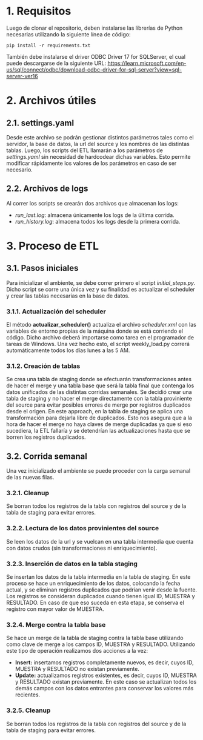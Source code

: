 # 1. Requisitos
Luego de clonar el repositorio, deben instalarse las librerías de Python necesarias utilizando la siguiente línea de código:
```
pip install -r requirements.txt
```
También debe instalarse el driver ODBC Driver 17 for SQLServer, el cual puede descargarse de la siguiente URL:
<https://learn.microsoft.com/en-us/sql/connect/odbc/download-odbc-driver-for-sql-server?view=sql-server-ver16>

# 2. Archivos útiles 
## 2.1. settings.yaml
Desde este archivo se podrán gestionar distintos parámetros tales como el servidor, la base de datos, la url del source y los nombres de las distintas tablas. Luego, los scripts del ETL llamarán a los parámetros de *settings.yaml* sin necesidad de hardcodear dichas variables. Esto permite modificar rápidamente los valores de los parámetros en caso de ser necesario.

## 2.2. Archivos de logs
Al correr los scripts se crearán dos archivos que almacenan los logs:
* *run_last.log*: almacena únicamente los logs de la última corrida.
* *run_history.log*: almacena todos los logs desde la primera corrida.

# 3. Proceso de ETL
## 3.1. Pasos iniciales
Para inicializar el ambiente, se debe correr primero el script *initial_steps.py*. Dicho script se corre una única vez y su finalidad es actualizar el scheduler y crear las tablas necesarias en la base de datos.

### 3.1.1. Actualización del scheduler
El método **actualizar_scheduler()** actualiza el archivo *scheduler.xml* con las variables de entorno propias de la máquina donde se está corriendo el código. Dicho archivo deberá importarse como tarea en el programador de tareas de Windows. Una vez hecho esto, el script weekly_load.py correrá automáticamente todos los días lunes a las 5 AM.

### 3.1.2. Creación de tablas
Se crea una tabla de staging donde se efectuarán transformaciones antes de hacer el merge y una tabla base que será la tabla final que contenga los datos unificados de las distintas corridas semanales.
Se decidió crear una tabla de staging y no hacer el merge directamente con la tabla proviniente del source para evitar posibles errores de merge por registros duplicados desde el origen. En este approach, en la tabla de staging se aplica una transformación para dejarla libre de duplicados. Esto nos asegura que a la hora de hacer el merge no haya claves de merge duplicadas ya que si eso sucediera, la ETL fallaría y se detendrían las actualizaciones hasta que se borren los registros duplicados.

## 3.2. Corrida semanal
Una vez inicializado el ambiente se puede proceder con la carga semanal de las nuevas filas.

### 3.2.1. Cleanup
Se borran todos los registros de la tabla con registros del source y de la tabla de staging para evitar errores.

### 3.2.2. Lectura de los datos provinientes del source
Se leen los datos de la url y se vuelcan en una tabla intermedia que cuenta con datos crudos (sin transformaciones ni enriquecimiento).

### 3.2.3. Inserción de datos en la tabla staging
Se insertan los datos de la tabla intermedia en la tabla de staging. En este proceso se hace un enriquecimiento de los datos, colocando la fecha actual, y se eliminan registros duplicados que podrían venir desde la fuente.
Los registros se consideran duplicados cuando tienen igual ID, MUESTRA y RESULTADO. En caso de que eso suceda en esta etapa, se conserva el registro con mayor valor de MUESTRA. 

### 3.2.4. Merge contra la tabla base
Se hace un merge de la tabla de staging contra la tabla base utilizando como clave de merge a los campos ID, MUESTRA y RESULTADO. Utilizando este tipo de operación realizamos dos acciones a la vez:
* **Insert:** insertamos registros completamente nuevos, es decir, cuyos ID, MUESTRA y RESULTADO no existan previamente.
* **Update:** actualizamos registros existentes, es decir, cuyos ID, MUESTRA y RESULTADO existan previamente. En este caso se actualizan todos los demás campos con los datos entrantes para conservar los valores más recientes.

### 3.2.5. Cleanup
Se borran todos los registros de la tabla con registros del source y de la tabla de staging para evitar errores.
